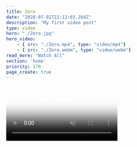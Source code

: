 ```yaml
---
title: Zero
date: "2020-07-01T22:12:03.284Z"
description: "My first video post"
type: video
hero: "./Zero.jpg"
hero_video: 
    - { src: "./Zero.mp4", type: "video/mp4"}
    - { src: "./Zero.webm", type: "video/webm"}
read_more: "Watch All"
section: 'home'
priority: 170
page_create: true
---
```



<video poster="./Zero.jpg" autoplay loop playsinline muted>
    <source src="./Zero.mp4" type="video/mp4">
    <source src="./Zero.webm" type="video/webm">
</video>
